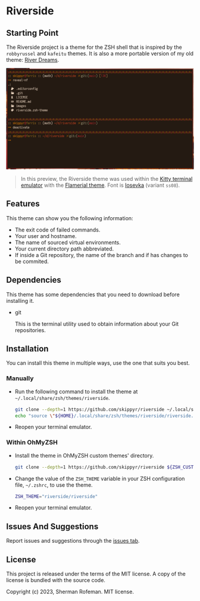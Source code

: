 # Riverside

## Starting Point

The Riverside project is a theme for the ZSH shell that is inspired by the
`robbyrussel` and `kafeitu` themes. It is also a more portable version of
my old theme: [River Dreams](https://github.com/skippyr/river_dreams).

![](images/preview.png)

> In this preview, the Riverside theme was used within the [Kitty terminal emulator](https://github.com/kovidgoyal/kitty)
> with the [Flamerial theme](https://github.com/skippyr/flamerial). Font is
> [Iosevka](https://github.com/be5invis/Iosevka) (variant `ss08`).

## Features

This theme can show you the following information:

-   The exit code of failed commands.
-   Your user and hostname.
-   The name of sourced virtual environments.
-   Your current directory path abbreviated.
-   If inside a Git repository, the name of the branch and if has changes to be
    commited.

## Dependencies

This theme has some dependencies that you need to download before installing it.

-   git

    This is the terminal utility used to obtain information about your Git
    repositories.

## Installation

You can install this theme in multiple ways, use the one that suits you best.

### Manually

-   Run the following command to install the theme at
    `~/.local/share/zsh/themes/riverside`.

    ```bash
    git clone --depth=1 https://github.com/skippyr/riverside ~/.local/share/zsh/themes/riverside &&
    echo "source \"${HOME}/.local/share/zsh/themes/riverside/riverside.zsh-theme\"" >> ~/.zshrc
    ```

-   Reopen your terminal emulator.

### Within OhMyZSH

-   Install the theme in OhMyZSH custom themes' directory.

    ```bash
    git clone --depth=1 https://github.com/skippyr/riverside ${ZSH_CUSTOM:-${HOME}/.oh-my-zsh/custom}/themes/riverside
    ```

-   Change the value of the `ZSH_THEME` variable in your ZSH configuration file,
    `~/.zshrc`, to use the theme.

    ```bash
    ZSH_THEME="riverside/riverside"
    ```

-   Reopen your terminal emulator.

## Issues And Suggestions

Report issues and suggestions through the [issues tab](https://github.com/skippyr/riverside/issues).

## License

This project is released under the terms of the MIT license. A copy of the
license is bundled with the source code.

Copyright (c) 2023, Sherman Rofeman. MIT license.
